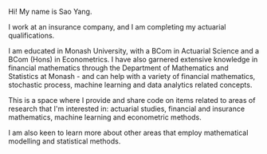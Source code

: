 Hi! My name is Sao Yang. 

I work at an insurance company, and I am completing my actuarial qualifications. 

I am educated in Monash University, with a BCom in Actuarial Science and a BCom (Hons) in Econometrics. I have also garnered extensive knowledge in financial mathematics through the Department of Mathematics and Statistics at Monash - and can help with a variety of financial mathematics, stochastic process, machine learning and data analytics related concepts.

This is a space where I provide and share code on items related to areas of research that I'm interested in: actuarial studies, financial and insurance mathematics, machine learning and econometric methods. 

I am also keen to learn more about other areas that employ mathematical modelling and statistical methods.

<!---
saoyanghew/saoyanghew is a ✨ special ✨ repository because its `README.md` (this file) appears on your GitHub profile.
You can click the Preview link to take a look at your changes.
--->
